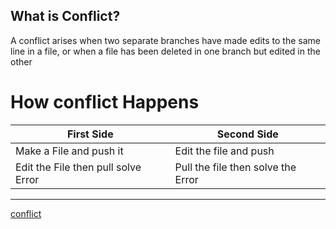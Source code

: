 ## What is Conflict?
A conflict arises when two separate branches have made edits to the same line in a file, or when a file has been deleted in one branch but edited in the other
# How conflict Happens
First Side | Second Side
---------- | ----------
Make a File and push it| Edit the file and push
Edit the File then pull solve Error | Pull the file then solve the Error
-----------------------------------   ----------------------------------
[conflict]([https://www.google.com/url?sa=i&url=https%3A%2F%2Fihatetomatoes.net%2Fgit-merge-conflict-tutorial%2F&psig=AOvVaw1E678sHlQ1jk7INzrgPlCl&ust=1701340769112000&source=images&cd=vfe&opi=89978449&ved=0CBEQjRxqFwoTCODttbSC6YIDFQAAAAAdAAAAABAE](https://ihatetomatoes.net/wp-content/uploads/2020/05/img_merge-conflict.png)https://ihatetomatoes.net/wp-content/uploads/2020/05/img_merge-conflict.png)
